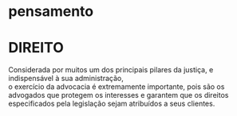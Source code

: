 # pensamento
<h1><b>DIREITO</b></h1>
<p>Considerada por muitos um dos principais pilares da justiça, e indispensável à sua administração,<br> o exercício da advocacia é extremamente importante, pois são os advogados que protegem os interesses e garantem que os direitos especificados pela legislação sejam atribuídos a seus clientes.</p>
